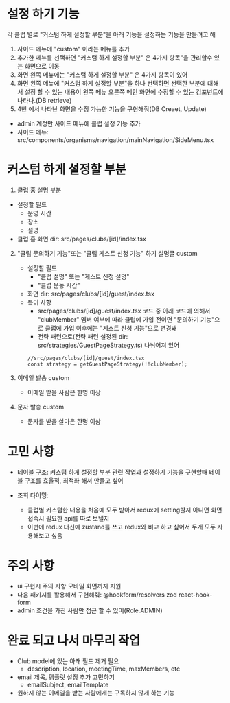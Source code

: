 # 설정 하기 기능

각 클럽 별로 "커스텀 하게 설정할 부분"을 아래 기능을 설정하는 기능을 만들려고 해

1. 사이드 메뉴에 "custom" 이라는 메뉴를 추가
2. 추가한 메뉴를 선택하면 "커스텀 하게 설정할 부분" 은 4가지 항목"을 관리할수 있는 화면으로 이동
3. 화면 왼쪽 메뉴에는 "커스텀 하게 설정할 부분" 은 4가지 항목이 있어
4. 화면 왼쪽 메뉴에 "커스텀 하게 설정할 부분"을 하나 선택하면 선택한 부분에 대해서 설정 할 수 있는 내용이 왼쪽 메뉴 오른쪽 메인 화면에 수정할 수 있는 컴포넌트에 나타나.(DB retrieve)
5. 4번 에서 나타난 화면을 수정 가능한 기능을 구현해줘(DB Creaet, Update)

- admin 계정만 사이드 메뉴에 클럽 설정 기능 추가
- 사이드 메뉴: src/components/organisms/navigation/mainNavigation/SideMenu.tsx

# 커스텀 하게 설정할 부분

1. 클럽 홈 설명 부분

- 설정할 필드
  - 운영 시간
  - 장소
  - 설명
- 클럽 홈 화면 dir: src/pages/clubs/[id]/index.tsx

2. "클럽 문의하기 기능"또는 "클럽 게스트 신청 기능" 하기 설명글 custom

   - 설정할 필드
     - "클럽 설명" 또는 "게스트 신청 설명"
     - "클럽 운동 시간"
   - 화면 dir: src/pages/clubs/[id]/guest/index.tsx
   - 특이 사항
     - src/pages/clubs/[id]/guest/index.tsx 코드 중 아래 코드에 의해서 "clubMember" 멤버 여부에 따라
       클럽에 가입 전이면 "문의하기 기능"으로 클럽에 가입 이후에는 "게스트 신청 기능"으로 변경돼
     - 전략 패턴으로(전략 패턴 설정된 dir: src/strategies/GuestPageStrategy.ts) 나뉘어져 있어
     ```
     //src/pages/clubs/[id]/guest/index.tsx
     const strategy = getGuestPageStrategy(!!clubMember);
     ```

3. 이메일 발송 custom
   - 이메일 받을 사람은 한명 이상
4. 문자 발송 custom
   - 문자를 받을 살마은 한명 이상

# 고민 사항

- 테이블 구조: 커스텀 하게 설정할 부분 관련 작업과 설정하기 기능을 구현할때 테이블 구조를 효율적, 최적화 해서 만들고 싶어

- 조회 타이밍:
  - 클럽별 커스텀한 내용을 처음에 모두 받아서 redux에 setting할지 아니면 화면 접속시 필요한 api를 따로 보낼지
  - 이번에 redux 대신에 zustand를 쓰고 redux와 비교 하고 싶어서 두개 모두 사용해보고 싶음

# 주의 사항

- ui 구현시 주의 사항 모바일 화면까지 지원
- 다음 패키지를 활용해서 구현해줘: @hookform/resolvers zod react-hook-form
- admin 조건을 가진 사람만 접근 할 수 있어(Role.ADMIN)

# 완료 되고 나서 마무리 작업

- Club model에 있는 아래 필드 제거 필요
  - description, location, meetingTime, maxMembers, etc
- email 제목, 템플릿 설정 추가 고민하기
  - emailSubject, emailTemplate
- 원하지 않는 이메일을 받는 사람에게는 구독하지 않게 하는 기능
